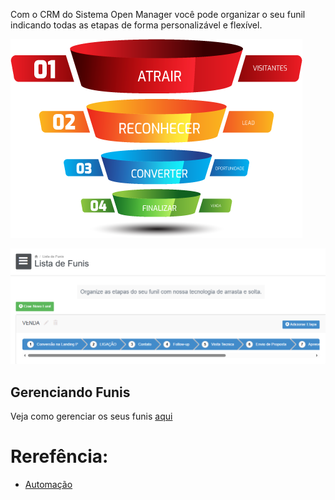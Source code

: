 Com o CRM do Sistema Open Manager você pode organizar o seu funil indicando todas as etapas de forma personalizável e flexível.

![](/assets/Pasted_image_20250518220321.png)

![](/assets/Pasted_image_20250518220351.png)


## Gerenciando Funis
Veja como gerenciar os seus funis [aqui](https://scribehow.com/shared/Gerenciando_Funis__Open_Manager__vJdyAwUfSnSRkWqDeXng4g)

# Rerefência:
- [Automação](/Open%20Manager/Telas/CRM/Automação.md)